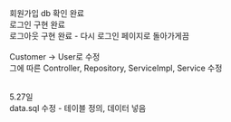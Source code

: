 회원가입 db 확인 완료</br>
로그인 구현 완료</br>
로그아웃 구현 완료 - 다시 로그인 페이지로 돌아가게끔<br>
<br>
Customer -> User로 수정
<br>
그에 따른 Controller, Repository, ServiceImpl, Service 수정

<br>
5.27일
<br>
data.sql 수정 - 테이블 정의, 데이터 넣음
